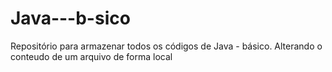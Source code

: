 # Java---b-sico
Repositório para armazenar todos os códigos de Java - básico.
Alterando o conteudo de um arquivo de forma local
